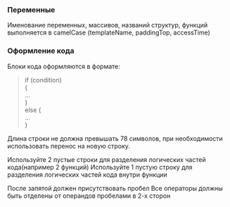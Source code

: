 ### Переменные
Именование переменных, массивов, названий структур, функций выполняется в camelCase (templateName, paddingTop, accessTime)
### Оформление кода
Блоки кода оформляются в формате:
>if (condition)  
>{  
  >  ...  
>}  
>  else
>{  
  >  ...  
>}  

Длина строки не должна превышать 78 символов, при необходимости использовать перенос на новую строку.

Используйте 2 пустые строки для разделения логических частей кода(например 2 функций)
Используйте 1 пустую строку для разделения логических частей кода внутри функции

После запятой должен присутствовать пробел
Все операторы должны быть отделены от операндов пробелами в 2-х сторон
